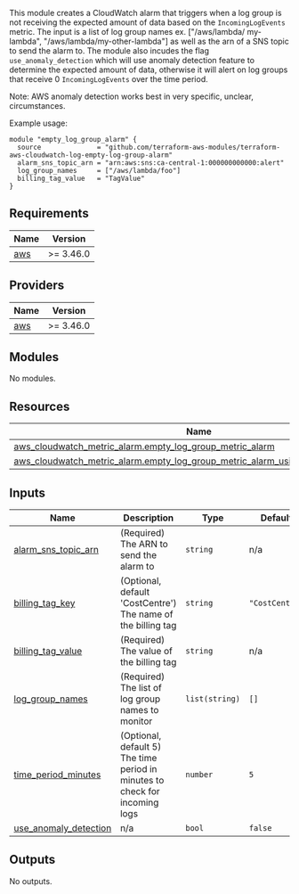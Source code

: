 This module creates a CloudWatch alarm that triggers when a log group is not receiving the expected amount of
data based on the `IncomingLogEvents` metric. The input is a list of log group names ex. ["/aws/lambda/
my-lambda", "/aws/lambda/my-other-lambda"] as well as the arn of a SNS topic to send the alarm to. The module
also incudes the flag `use_anomaly_detection` which will use anomaly detection feature to determine the expected
amount of data, otherwise it will alert on log groups that receive 0 `IncomingLogEvents` over the time period.

Note: AWS anomaly detection works best in very specific, unclear, circumstances.

Example usage:
```
module "empty_log_group_alarm" {
  source              = "github.com/terraform-aws-modules/terraform-aws-cloudwatch-log-empty-log-group-alarm"
  alarm_sns_topic_arn = "arn:aws:sns:ca-central-1:000000000000:alert"
  log_group_names     = ["/aws/lambda/foo"]
  billing_tag_value   = "TagValue"
}
```

## Requirements

| Name | Version |
|------|---------|
| <a name="requirement_aws"></a> [aws](#requirement\_aws) | >= 3.46.0 |

## Providers

| Name | Version |
|------|---------|
| <a name="provider_aws"></a> [aws](#provider\_aws) | >= 3.46.0 |

## Modules

No modules.

## Resources

| Name | Type |
|------|------|
| [aws_cloudwatch_metric_alarm.empty_log_group_metric_alarm](https://registry.terraform.io/providers/hashicorp/aws/latest/docs/resources/cloudwatch_metric_alarm) | resource |
| [aws_cloudwatch_metric_alarm.empty_log_group_metric_alarm_using_anomaly_detection](https://registry.terraform.io/providers/hashicorp/aws/latest/docs/resources/cloudwatch_metric_alarm) | resource |

## Inputs

| Name | Description | Type | Default | Required |
|------|-------------|------|---------|:--------:|
| <a name="input_alarm_sns_topic_arn"></a> [alarm\_sns\_topic\_arn](#input\_alarm\_sns\_topic\_arn) | (Required) The ARN to send the alarm to | `string` | n/a | yes |
| <a name="input_billing_tag_key"></a> [billing\_tag\_key](#input\_billing\_tag\_key) | (Optional, default 'CostCentre') The name of the billing tag | `string` | `"CostCentre"` | no |
| <a name="input_billing_tag_value"></a> [billing\_tag\_value](#input\_billing\_tag\_value) | (Required) The value of the billing tag | `string` | n/a | yes |
| <a name="input_log_group_names"></a> [log\_group\_names](#input\_log\_group\_names) | (Required) The list of log group names to monitor | `list(string)` | `[]` | no |
| <a name="input_time_period_minutes"></a> [time\_period\_minutes](#input\_time\_period\_minutes) | (Optional, default 5) The time period in minutes to check for incoming logs | `number` | `5` | no |
| <a name="input_use_anomaly_detection"></a> [use\_anomaly\_detection](#input\_use\_anomaly\_detection) | n/a | `bool` | `false` | no |

## Outputs

No outputs.
